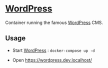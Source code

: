# [WordPress](https://wordpress.com/fr/)

Container running the famous [WordPress](https://wordpress.com/) CMS.

## Usage

* Start [WordPress](https://wordpress.com/) : `docker-compose up -d`

* Open https://wordpress.dev.localhost/
